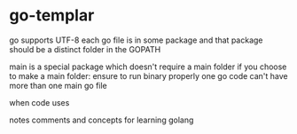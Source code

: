 # go-templar

go supports UTF-8
each go file is in some package and that package should be a
distinct folder in the GOPATH

main is a special package which doesn't require a main folder
if you choose to make a main folder:  ensure to run binary properly
one go code can't have more than one main go file

when code uses 

notes comments and concepts for learning golang
